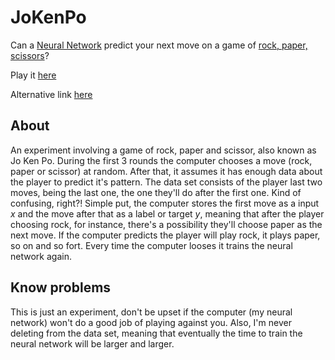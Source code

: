 # JoKenPo

Can a [Neural Network](https://github.com/victorqribeiro/MLP) predict your next move on a game of [rock, paper, scissors](https://en.wikipedia.org/wiki/Rock%E2%80%93paper%E2%80%93scissors)?

Play it [here](https://victorribeiro.com/jokenpo)

Alternative link [here](https://victorqribeiro.github.io/jokenpo/index.html)

## About

An experiment involving a game of rock, paper and scissor, also known as Jo Ken Po. During the first 3 rounds the computer chooses a move (rock, paper or scissor) at random. After that, it assumes it has enough data about the player to predict it's pattern. The data set consists of the player last two moves, being the last one, the one they'll do after the first one. Kind of confusing, right?! Simple put, the computer stores the first move as a input *x* and the move after that as a label or target *y*, meaning that after the player choosing rock, for instance, there's a possibility they'll choose paper as the next move. If the computer predicts the player will play rock, it plays paper, so on and so fort. Every time the computer looses it trains the neural network again.

## Know problems 

This is just an experiment, don't be upset if the computer (my neural network) won't do a good job of playing against you. Also, I'm never deleting from the data set, meaning that eventually the time to train the neural network will be larger and larger.
